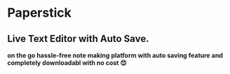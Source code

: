# Paperstick

## Live Text Editor with Auto Save.

**on the go hassle-free note making platform with auto saving feature and completely downloadabl with no cost 😊**

